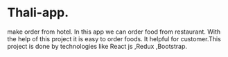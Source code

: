 # Thali-app.
make order from hotel.
In this app we can order food from restaurant. 
With the help of this project it is easy to order foods. 
It helpful for customer.This project is done by technologies like React js ,Redux ,Bootstrap.
